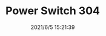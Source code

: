 ﻿---
layout: post 
title: Power Switch 304
tags: SW
categories: housing-terminal
overview: 
series: SW
part_number: 0559-1
thumb_img: 
small_img: static/202106/559-20210605.JPG
date: 2021/6/5 15:21:39
---



